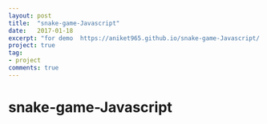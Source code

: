 ```yaml
---
layout: post
title:  "snake-game-Javascript"
date:   2017-01-18
excerpt: "for demo  https://aniket965.github.io/snake-game-Javascript/."
project: true
tag:
- project
comments: true
---
```

# snake-game-Javascript